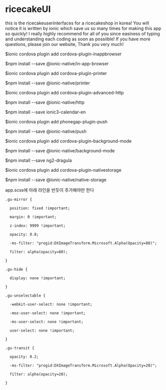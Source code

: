 # ricecakeUI

this is the ricecakeuserinterfaces for a ricecakeshop in korea!
You will notice it is written by ionic which save us so many times for making this app so quickly!
I really highly recommend for all of you since easiness of typing and understanding each coding as soon as possiible!
If you have more questions, please join our website, Thank you very much!

$ionic cordova plugin add cordova-plugin-inappbrowser

$npm install --save @ionic-native/in-app-browser

$ionic cordova plugin add cordova-plugin-printer

$npm install --save @ionic-native/printer

$ionic cordova plugin add cordova-plugin-advanced-http

$npm install --save @ionic-native/http

$npm install --save ionic3-calendar-en

$ionic cordova plugin add phonegap-plugin-push

$npm install --save @ionic-native/push

$ionic cordova plugin add cordova-plugin-background-mode

$npm install --save @ionic-native/background-mode

$npm install --save ng2-dragula

$ionic cordova plugin add cordova-plugin-nativestorage

$npm install --save @ionic-native/native-storage

app.scss에 아래 라인을 반듯이 추가해야만 한다

    .gu-mirror {

      position: fixed !important;

      margin: 0 !important;

      z-index: 9999 !important;

      opacity: 0.8;

      -ms-filter: "progid:DXImageTransform.Microsoft.Alpha(Opacity=80)";

      filter: alpha(opacity=80);

    }

    .gu-hide {

      display: none !important;

    }

    .gu-unselectable {

      -webkit-user-select: none !important;

      -moz-user-select: none !important;

      -ms-user-select: none !important;

      user-select: none !important;

    }

    .gu-transit {

      opacity: 0.2;

      -ms-filter: "progid:DXImageTransform.Microsoft.Alpha(Opacity=20)";

      filter: alpha(opacity=20);

    }



